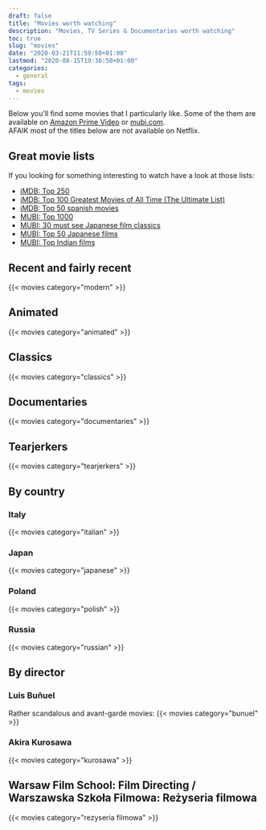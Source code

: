 ```yaml
---
draft: false
title: "Movies worth watching"
description: "Movies, TV Series & Documentaries worth watching"
toc: true
slug: "movies"
date: "2020-03-21T11:59:50+01:00"
lastmod: "2020-08-15T19:36:50+01:00"
categories:
  - general
tags:
  - movies
---
```


Below you'll find some movies that I particularly like. 
Some of the them are available on [Amazon Prime Video](https://www.amazon.com/Prime-Video/b?node=2676882011) or [mubi.com](https://mubi.com/).  
AFAIK most of the titles below are not available on Netflix.

## Great movie lists

If you looking for something interesting to watch have a look at those lists:

* [iMDB: Top 250](https://www.imdb.com/search/title/?groups=top_250&sort=user_rating)
* [iMDB: Top 100 Greatest Movies of All Time (The Ultimate List)](https://www.imdb.com/list/ls055592025/)
* [iMDB: Top 50 spanish movies](https://www.imdb.com/list/ls000377981/)
* [MUBI: Top 1000](https://mubi.com/lists/the-top-1000)
* [MUBI: 30 must see Japanese film classics](https://mubi.com/lists/30-must-see-japanese-film-classics)
* [MUBI: Top 50 Japanese films](https://mubi.com/lists/japanese-films-top-50)
* [MUBI: Top Indian films](https://mubi.com/lists/best-indian-films)


## Recent and fairly recent
{{< movies category="modern" >}}

## Animated
{{< movies category="animated" >}}

## Classics
{{< movies category="classics" >}}

## Documentaries
{{< movies category="documentaries" >}}

## Tearjerkers
{{< movies category="tearjerkers" >}}

## By country

### Italy
{{< movies category="italian" >}}
 
### Japan
{{< movies category="japanese" >}}

### Poland
{{< movies category="polish" >}}

### Russia
{{< movies category="russian" >}}


## By director

### Luis Buñuel
Rather scandalous and avant-garde movies:
{{< movies category="bunuel" >}}

### Akira Kurosawa
{{< movies category="kurosawa" >}}
 

## Warsaw Film School: Film Directing / Warszawska Szkoła Filmowa: Reżyseria filmowa

{{< movies category="rezyseria filmowa" >}}

